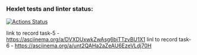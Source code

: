 ### Hexlet tests and linter status:

[![Actions Status](https://github.com/yappy05/frontend-project-44/actions/workflows/hexlet-check.yml/badge.svg)](https://github.com/yappy05/frontend-project-44/actions)

link to record task-5 - https://asciinema.org/a/DVXDUxwkZwAsg6bjTTzvBU1X1
linl to record task-6 - https://asciinema.org/a/unt2QAHa2aZeAU6EzeVLdj70H
